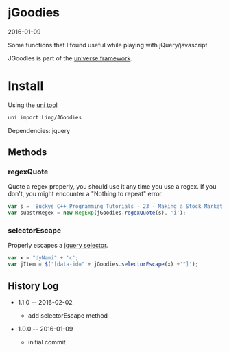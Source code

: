 jGoodies
==============
2016-01-09


Some functions that I found useful while playing with jQuery/javascript.



JGoodies is part of the [universe framework](https://github.com/karayabin/universe-snapshot).


Install
=============


Using the [uni tool](https://github.com/lingtalfi/universe-naive-importer)
```bash
uni import Ling/JGoodies
```


Dependencies: jquery 



Methods
---------

### regexQuote 

Quote a regex properly, you should use it any time you use a regex.
If you don't, you might encounter a "Nothing to repeat" error.
 
```js
var s = 'Buckys C++ Programming Tutorials - 23 - Making a Stock Market Simulator!.mp4';
var substrRegex = new RegExp(jGoodies.regexQuote(s), 'i');
``` 


### selectorEscape 

Properly escapes a [jquery selector](https://api.jquery.com/category/selectors/).
 
```js
var x = "dyNami" + 'c';
var jItem = $('[data-id="'+ jGoodies.selectorEscape(x) +'"]');
``` 











History Log
------------------
    
- 1.1.0 -- 2016-02-02

    - add selectorEscape method
    
- 1.0.0 -- 2016-01-09

    - initial commit
    
    









